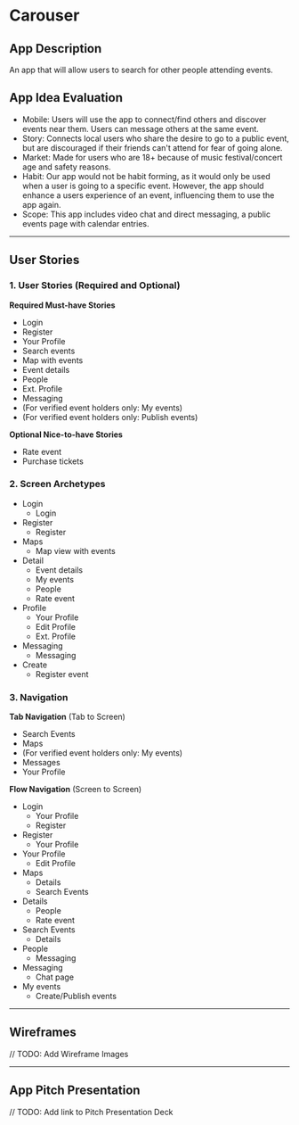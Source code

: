 # Carouser

## App Description
An app that will allow users to search for other people attending events.

## App Idea Evaluation

- Mobile: Users will use the app to connect/find others and discover events near them. Users can message others at the same event.
- Story: Connects local users who share the desire to go to a public event, but are discouraged if their friends can't attend for fear of going alone.
- Market: Made for users who are 18+ because of music festival/concert age and safety reasons.
- Habit: Our app would not be habit forming, as it would only be used when a user is going to a specific event. However, the app should enhance a users experience of an event, influencing them to use the app again.
- Scope: This app includes video chat and direct messaging, a public events page with calendar entries.

---

## User Stories

### 1. User Stories (Required and Optional)

**Required Must-have Stories**

 * Login
 * Register
 * Your Profile
 * Search events
 * Map with events
 * Event details
 * People
 * Ext. Profile
 * Messaging
 * (For verified event holders only: My events)
 * (For verified event holders only: Publish events)

**Optional Nice-to-have Stories**

 * Rate event
 * Purchase tickets

### 2. Screen Archetypes

 * Login
     * Login
 * Register
     * Register
 * Maps
     * Map view with events
 * Detail
     * Event details
     * My events
     * People
     * Rate event
 * Profile
     * Your Profile
     * Edit Profile
     * Ext. Profile
 * Messaging
     * Messaging
 * Create
     * Register event

### 3. Navigation

**Tab Navigation** (Tab to Screen)

 * Search Events
 * Maps
 * (For verified event holders only: My events)
 * Messages
 * Your Profile

**Flow Navigation** (Screen to Screen)

 * Login
     * Your Profile
     * Register
 * Register
     * Your Profile
 * Your Profile
     * Edit Profile
 * Maps
     * Details
     * Search Events
 * Details
     * People
     * Rate event
 * Search Events
     * Details
 * People
     * Messaging
 * Messaging
     * Chat page
 * My events
     * Create/Publish events
---

## Wireframes
// TODO: Add Wireframe Images

---

## App Pitch Presentation
// TODO: Add link to Pitch Presentation Deck
